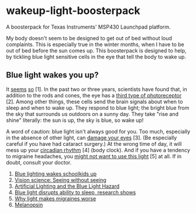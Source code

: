 wakeup-light-boosterpack
========================

A boosterpack for Texas Instruments' MSP430 Launchpad platform.

My body doesn't seem to be designed to get out of bed without loud
complaints.  This is especially true in the winter months, when I have
to be out of bed before the sun comes up.  This boosterpack is
designed to help, by tickling blue light sensitive cells in the
eye that tell the body to wake up.

Blue light wakes you up?
------------------------

It
[seems](http://gizmodo.com/5701003/blue-lighting-wakes-schoolkids-up)
[so](http://www.dailymail.co.uk/sciencetech/article-1333029/Blue-lighting-trialled-British-school-wake-drowsy-pupils-thing-morning.html)
[1].  In the past two or three years, scientists have found that, in
addition to the rods and cones, the eye has a
[third type of photoreceptor](http://www.nature.com/news/2011/110119/full/469284a.html
"Vision sciene: Seeing without seeing") [2].  Among other things,
these cells send the brain signals about when to sleep and when to
wake up.  They respond to blue light; the bright blue from the sky
that surrounds us outdoors on a sunny day.  They take "rise and shine"
literally: the sun is up, the sky is blue, so wake up!

A word of caution: blue light isn't always good for you.  Too much,
especially in the absence of other light, can
[damage your eyes](http://www.mdsupport.org/library/hazard.html) [3].
(Be especially careful if you have had cataract surgery.)  At the
wrong time of day, it will mess up your
[circadian rhythm](http://abclocal.go.com/ktrk/story?section=news/health&id=8779461)
[4] (body clock).  And if you have a tendency to migraine headaches,
you
[might not want to use this light](http://news.sciencemag.org/sciencenow/2010/01/11-01.html?etoc
"Why light makes migraines worse") [5] at all.  If in doubt, consult
your doctor.

1. [Blue lighting wakes schoolkids up](http://gizmodo.com/5701003/blue-lighting-wakes-schoolkids-up)
2. [Vision science: Seeing without seeing](http://www.nature.com/news/2011/110119/full/469284a.html)
3. [Artificial Lighting and the Blue Light Hazard](http://www.mdsupport.org/library/hazard.html)
4. [Blue light disrupts ability to sleep, research shows](http://abclocal.go.com/ktrk/story?section=news/health&id=8779461)
5. [Why light makes migraines worse](http://news.sciencemag.org/sciencenow/2010/01/11-01.html?etoc)
6. [Melanopsin](http://en.wikipedia.org/wiki/Melanopsin)

